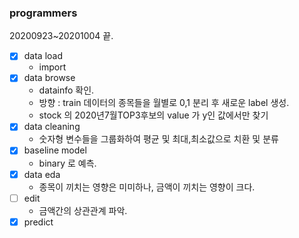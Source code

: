 ### programmers

20200923~20201004 끝. 

* [x] data load 
    - import 
* [x] data browse
    - datainfo 확인.
    - 방향 : train 데이터의 종목들을 월별로 0,1 분리 후 새로운 label 생성.
    - stock 의 2020년7월TOP3후보의 value 가 y인 값에서만 찾기
* [x] data cleaning
    - 숫자형 변수들을 그룹화하여 평균 및 최대,최소값으로 치환 및 분류
* [x] baseline model
    - binary 로 예측.  
* [x] data eda
    - 종목이 끼치는 영향은 미미하나, 금액이 끼치는 영향이 크다.
* [ ] edit 
    - 금액간의 상관관계 파악.  
* [x] predict